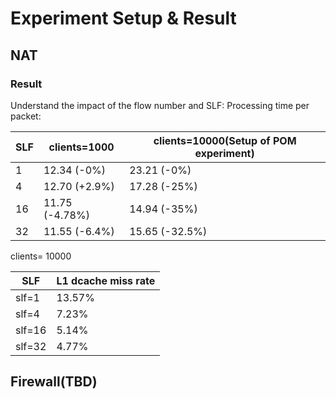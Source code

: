 # Experiment Setup & Result

## NAT

### Result

Understand the impact of the flow number and SLF:
Processing time per packet:

| SLF | clients=1000 |  clients=10000(Setup of POM experiment) |
| -------- | -------- | -------- |
| 1 | 12.34 (-0%) | 23.21 (-0%) |
| 4 |  12.70 (+2.9%) | 17.28 (-25%) |
| 16 | 11.75 (-4.78%) | 14.94 (-35%) |
| 32 | 11.55 (-6.4%) | 15.65 (-32.5%) |

clients= 10000

|SLF| L1 dcache miss rate|
| -------- | -------- |
| slf=1 |  13.57% |
| slf=4 | 7.23% |
| slf=16 | 5.14% |
| slf=32 | 4.77% |

## Firewall(TBD)
